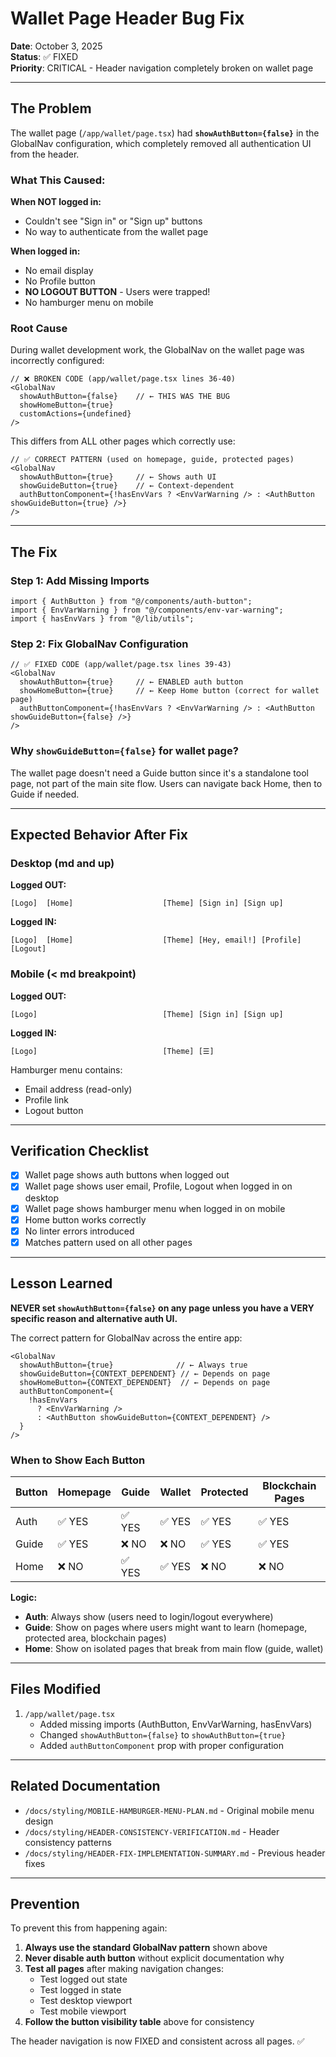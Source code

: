 # Wallet Page Header Bug Fix

**Date**: October 3, 2025  
**Status**: ✅ FIXED  
**Priority**: CRITICAL - Header navigation completely broken on wallet page

---

## The Problem

The wallet page (`/app/wallet/page.tsx`) had **`showAuthButton={false}`** in the GlobalNav configuration, which completely removed all authentication UI from the header.

### What This Caused:

**When NOT logged in:**
- Couldn't see "Sign in" or "Sign up" buttons
- No way to authenticate from the wallet page

**When logged in:**
- No email display
- No Profile button
- **NO LOGOUT BUTTON** - Users were trapped!
- No hamburger menu on mobile

### Root Cause

During wallet development work, the GlobalNav on the wallet page was incorrectly configured:

```tsx
// ❌ BROKEN CODE (app/wallet/page.tsx lines 36-40)
<GlobalNav 
  showAuthButton={false}    // ← THIS WAS THE BUG
  showHomeButton={true}
  customActions={undefined}
/>
```

This differs from ALL other pages which correctly use:

```tsx
// ✅ CORRECT PATTERN (used on homepage, guide, protected pages)
<GlobalNav 
  showAuthButton={true}     // ← Shows auth UI
  showGuideButton={true}    // ← Context-dependent
  authButtonComponent={!hasEnvVars ? <EnvVarWarning /> : <AuthButton showGuideButton={true} />}
/>
```

---

## The Fix

### Step 1: Add Missing Imports

```tsx
import { AuthButton } from "@/components/auth-button";
import { EnvVarWarning } from "@/components/env-var-warning";
import { hasEnvVars } from "@/lib/utils";
```

### Step 2: Fix GlobalNav Configuration

```tsx
// ✅ FIXED CODE (app/wallet/page.tsx lines 39-43)
<GlobalNav 
  showAuthButton={true}     // ← ENABLED auth button
  showHomeButton={true}     // ← Keep Home button (correct for wallet page)
  authButtonComponent={!hasEnvVars ? <EnvVarWarning /> : <AuthButton showGuideButton={false} />}
/>
```

### Why `showGuideButton={false}` for wallet page?

The wallet page doesn't need a Guide button since it's a standalone tool page, not part of the main site flow. Users can navigate back Home, then to Guide if needed.

---

## Expected Behavior After Fix

### Desktop (md and up)

**Logged OUT:**
```
[Logo]  [Home]                    [Theme] [Sign in] [Sign up]
```

**Logged IN:**
```
[Logo]  [Home]                    [Theme] [Hey, email!] [Profile] [Logout]
```

### Mobile (< md breakpoint)

**Logged OUT:**
```
[Logo]                            [Theme] [Sign in] [Sign up]
```

**Logged IN:**
```
[Logo]                            [Theme] [☰]
```

Hamburger menu contains:
- Email address (read-only)
- Profile link
- Logout button

---

## Verification Checklist

- [x] Wallet page shows auth buttons when logged out
- [x] Wallet page shows user email, Profile, Logout when logged in on desktop
- [x] Wallet page shows hamburger menu when logged in on mobile
- [x] Home button works correctly
- [x] No linter errors introduced
- [x] Matches pattern used on all other pages

---

## Lesson Learned

**NEVER set `showAuthButton={false}` on any page unless you have a VERY specific reason and alternative auth UI.**

The correct pattern for GlobalNav across the entire app:

```tsx
<GlobalNav 
  showAuthButton={true}              // ← Always true
  showGuideButton={CONTEXT_DEPENDENT} // ← Depends on page
  showHomeButton={CONTEXT_DEPENDENT}  // ← Depends on page
  authButtonComponent={
    !hasEnvVars 
      ? <EnvVarWarning /> 
      : <AuthButton showGuideButton={CONTEXT_DEPENDENT} />
  }
/>
```

### When to Show Each Button

| Button | Homepage | Guide | Wallet | Protected | Blockchain Pages |
|--------|----------|-------|--------|-----------|------------------|
| Auth   | ✅ YES   | ✅ YES | ✅ YES  | ✅ YES    | ✅ YES           |
| Guide  | ✅ YES   | ❌ NO  | ❌ NO   | ✅ YES    | ✅ YES           |
| Home   | ❌ NO    | ✅ YES | ✅ YES  | ❌ NO     | ❌ NO            |

**Logic:**
- **Auth**: Always show (users need to login/logout everywhere)
- **Guide**: Show on pages where users might want to learn (homepage, protected area, blockchain pages)
- **Home**: Show on isolated pages that break from main flow (guide, wallet)

---

## Files Modified

1. `/app/wallet/page.tsx`
   - Added missing imports (AuthButton, EnvVarWarning, hasEnvVars)
   - Changed `showAuthButton={false}` to `showAuthButton={true}`
   - Added `authButtonComponent` prop with proper configuration

---

## Related Documentation

- `/docs/styling/MOBILE-HAMBURGER-MENU-PLAN.md` - Original mobile menu design
- `/docs/styling/HEADER-CONSISTENCY-VERIFICATION.md` - Header consistency patterns
- `/docs/styling/HEADER-FIX-IMPLEMENTATION-SUMMARY.md` - Previous header fixes

---

## Prevention

To prevent this from happening again:

1. **Always use the standard GlobalNav pattern** shown above
2. **Never disable auth button** without explicit documentation why
3. **Test all pages** after making navigation changes:
   - Test logged out state
   - Test logged in state
   - Test desktop viewport
   - Test mobile viewport
4. **Follow the button visibility table** above for consistency

The header navigation is now FIXED and consistent across all pages. ✅


